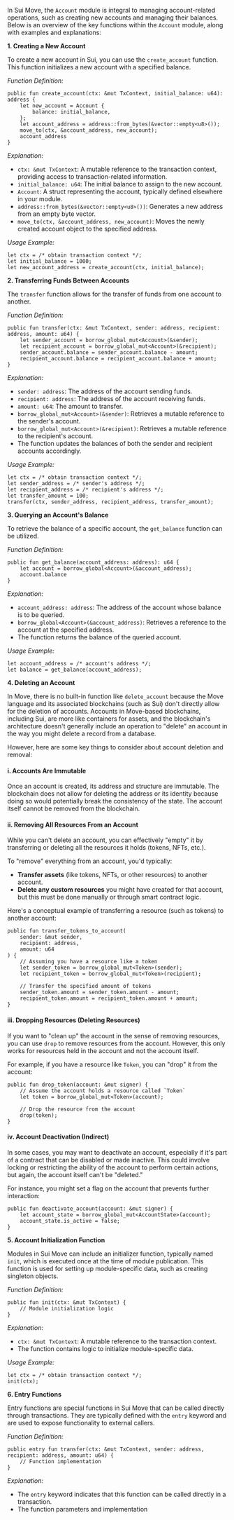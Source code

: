 In Sui Move, the `Account` module is integral to managing account-related operations, such as creating new accounts and managing their balances. Below is an overview of the key functions within the `Account` module, along with examples and explanations:

**1. Creating a New Account**

To create a new account in Sui, you can use the `create_account` function. This function initializes a new account with a specified balance.

*Function Definition:*


```move
public fun create_account(ctx: &mut TxContext, initial_balance: u64): address {
    let new_account = Account {
        balance: initial_balance,
    };
    let account_address = address::from_bytes(&vector::empty<u8>());
    move_to(ctx, &account_address, new_account);
    account_address
}
```


*Explanation:*

- `ctx: &mut TxContext`: A mutable reference to the transaction context, providing access to transaction-related information.
- `initial_balance: u64`: The initial balance to assign to the new account.
- `Account`: A struct representing the account, typically defined elsewhere in your module.
- `address::from_bytes(&vector::empty<u8>())`: Generates a new address from an empty byte vector.
- `move_to(ctx, &account_address, new_account)`: Moves the newly created account object to the specified address.

*Usage Example:*


```move
let ctx = /* obtain transaction context */;
let initial_balance = 1000;
let new_account_address = create_account(ctx, initial_balance);
```


**2. Transferring Funds Between Accounts**

The `transfer` function allows for the transfer of funds from one account to another.

*Function Definition:*


```move
public fun transfer(ctx: &mut TxContext, sender: address, recipient: address, amount: u64) {
    let sender_account = borrow_global_mut<Account>(&sender);
    let recipient_account = borrow_global_mut<Account>(&recipient);
    sender_account.balance = sender_account.balance - amount;
    recipient_account.balance = recipient_account.balance + amount;
}
```


*Explanation:*

- `sender: address`: The address of the account sending funds.
- `recipient: address`: The address of the account receiving funds.
- `amount: u64`: The amount to transfer.
- `borrow_global_mut<Account>(&sender)`: Retrieves a mutable reference to the sender's account.
- `borrow_global_mut<Account>(&recipient)`: Retrieves a mutable reference to the recipient's account.
- The function updates the balances of both the sender and recipient accounts accordingly.

*Usage Example:*


```move
let ctx = /* obtain transaction context */;
let sender_address = /* sender's address */;
let recipient_address = /* recipient's address */;
let transfer_amount = 100;
transfer(ctx, sender_address, recipient_address, transfer_amount);
```


**3. Querying an Account's Balance**

To retrieve the balance of a specific account, the `get_balance` function can be utilized.

*Function Definition:*


```move
public fun get_balance(account_address: address): u64 {
    let account = borrow_global<Account>(&account_address);
    account.balance
}
```


*Explanation:*

- `account_address: address`: The address of the account whose balance is to be queried.
- `borrow_global<Account>(&account_address)`: Retrieves a reference to the account at the specified address.
- The function returns the balance of the queried account.

*Usage Example:*


```move
let account_address = /* account's address */;
let balance = get_balance(account_address);
```


**4. Deleting an Account**

In Move, there is no built-in function like `delete_account` because the Move language and its associated blockchains (such as Sui) don't directly allow for the deletion of accounts. Accounts in Move-based blockchains, including Sui, are more like containers for assets, and the blockchain's architecture doesn't generally include an operation to "delete" an account in the way you might delete a record from a database.

However, here are some key things to consider about account deletion and removal:

#### i. **Accounts Are Immutable**
Once an account is created, its address and structure are immutable. The blockchain does not allow for deleting the address or its identity because doing so would potentially break the consistency of the state. The account itself cannot be removed from the blockchain.

#### ii. **Removing All Resources From an Account**
While you can't delete an account, you can effectively "empty" it by transferring or deleting all the resources it holds (tokens, NFTs, etc.). 

To "remove" everything from an account, you'd typically:

- **Transfer assets** (like tokens, NFTs, or other resources) to another account.
- **Delete any custom resources** you might have created for that account, but this must be done manually or through smart contract logic.
  
Here's a conceptual example of transferring a resource (such as tokens) to another account:

```move
public fun transfer_tokens_to_account(
    sender: &mut sender,
    recipient: address,
    amount: u64
) {
    // Assuming you have a resource like a token
    let sender_token = borrow_global_mut<Token>(sender);
    let recipient_token = borrow_global_mut<Token>(recipient);

    // Transfer the specified amount of tokens
    sender_token.amount = sender_token.amount - amount;
    recipient_token.amount = recipient_token.amount + amount;
}
```

#### iii. **Dropping Resources (Deleting Resources)**

If you want to "clean up" the account in the sense of removing resources, you can use `drop` to remove resources from the account. However, this only works for resources held in the account and not the account itself.

For example, if you have a resource like `Token`, you can "drop" it from the account:

```move
public fun drop_token(account: &mut signer) {
    // Assume the account holds a resource called `Token`
    let token = borrow_global_mut<Token>(account);
    
    // Drop the resource from the account
    drop(token);
}
```

#### iv. **Account Deactivation (Indirect)**
In some cases, you may want to deactivate an account, especially if it's part of a contract that can be disabled or made inactive. This could involve locking or restricting the ability of the account to perform certain actions, but again, the account itself can't be "deleted."

For instance, you might set a flag on the account that prevents further interaction:

```move
public fun deactivate_account(account: &mut signer) {
    let account_state = borrow_global_mut<AccountState>(account);
    account_state.is_active = false;
}
```


**5. Account Initialization Function**

Modules in Sui Move can include an initializer function, typically named `init`, which is executed once at the time of module publication. This function is used for setting up module-specific data, such as creating singleton objects.

*Function Definition:*


```move
public fun init(ctx: &mut TxContext) {
    // Module initialization logic
}
```


*Explanation:*

- `ctx: &mut TxContext`: A mutable reference to the transaction context.
- The function contains logic to initialize module-specific data.

*Usage Example:*


```move
let ctx = /* obtain transaction context */;
init(ctx);
```


**6. Entry Functions**

Entry functions are special functions in Sui Move that can be called directly through transactions. They are typically defined with the `entry` keyword and are used to expose functionality to external callers.

*Function Definition:*


```move
public entry fun transfer(ctx: &mut TxContext, sender: address, recipient: address, amount: u64) {
    // Function implementation
}
```


*Explanation:*

- The `entry` keyword indicates that this function can be called directly in a transaction.
- The function parameters and implementation 
